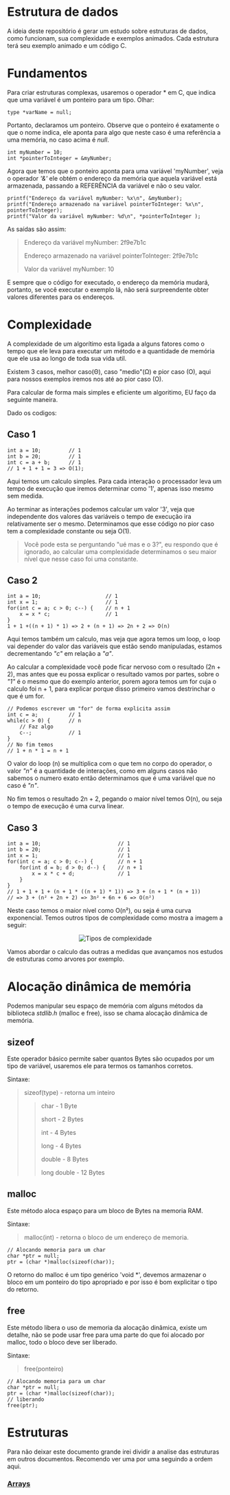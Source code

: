 # Estrutura de dados

A ideia deste repositório é gerar um estudo sobre estruturas de dados, como funcionam, sua complexidade e exemplos animados. Cada estrutura terá seu exemplo animado e um código C.

# Fundamentos

Para criar estruturas complexas, usaremos o operador * em C, que
indica que uma variável é um ponteiro para um tipo. Olhar:

~~~ 
type *varName = null; 
~~~

Portanto, declaramos um ponteiro. Observe que o ponteiro é exatamente o que o nome indica, ele aponta para algo que neste caso é uma referência a uma memória, no caso acima é _null_.

~~~ 
int myNumber = 10;
int *pointerToInteger = &myNumber;
~~~

Agora que temos que o ponteiro aponta para uma variável 'myNumber', veja o operador _'&'_ ele obtém o endereço da memória que aquela variável está armazenada, passando a REFERÊNCIA da variável e não o seu valor.

~~~ 
printf("Endereço da variável myNumber: %x\n", &myNumber);
printf("Endereço armazenado na variável pointerToInteger: %x\n", pointerToInteger);
printf("Valor da variável myNumber: %d\n", *pointerToInteger );
~~~

As saídas são assim:

> Endereço da variável myNumber: 2f9e7b1c
> 
> Endereço armazenado na variável pointerToInteger: 2f9e7b1c
> 
> Valor da variável myNumber: 10

E sempre que o código for executado, o endereço da memória mudará, portanto, se você executar o exemplo lá, não será surpreendente obter valores diferentes para os endereços.

# Complexidade 

A complexidade de um algorítimo esta ligada a alguns fatores como o tempo que ele leva para executar um método e a quantidade de memória que ele usa ao longo de toda sua vida util.

Existem 3 casos, melhor caso(Θ), caso "medio"(Ω) e pior caso (O), aqui para nossos exemplos iremos nos até ao pior caso (O).

Para calcular de forma mais simples e eficiente um algoritimo, EU faço da seguinte maneira.

Dado os codigos:

## Caso 1
~~~
int a = 10;         // 1
int b = 20;         // 1
int c = a + b;      // 1
// 1 + 1 + 1 = 3 => O(1);
~~~
Aqui temos um calculo simples. Para cada interação o processador leva um tempo de execução que iremos determinar como '1', apenas isso mesmo sem medida.

Ao terminar as interações podemos calcular um valor '3', veja que independente dos valores das variáveis o tempo de execução ira relativamente ser o mesmo. Determinamos que esse código no pior caso tem a complexidade constante ou seja O(1).

> Você pode esta se perguntando "ué mas e o 3?", eu respondo que é ignorado, ao calcular uma complexidade determinamos o seu maior nível que nesse caso foi uma constante.

## Caso 2
~~~
int a = 10;                     // 1
int x = 1;                      // 1
for(int c = a; c > 0; c--) {    // n + 1
    x = x * c;                  // 1
}
1 + 1 +((n + 1) * 1) => 2 + (n + 1) => 2n + 2 => O(n)
~~~
Aqui temos também um calculo, mas veja que agora temos um loop, o loop vai depender do valor das variáveis que estão sendo manipuladas, estamos decrementando *"c"* em relação a *"a"*.

Ao calcular a complexidade você pode ficar nervoso com o resultado (2n + 2), mas antes que eu possa explicar o resultado vamos por partes, sobre o *"1"* é o mesmo que do exemplo anterior, porem agora temos um for cuja o calculo foi n + 1, para explicar porque disso primeiro vamos destrinchar o que é um for.

~~~
// Podemos escrever um "for" de forma explicita assim
int c = a;          // 1
while(c > 0) {      // n
    // Faz algo
    c--;            // 1
}
// No fim temos 
// 1 + n * 1 = n + 1
~~~

O valor do loop (n) se multiplica com o que tem no corpo do operador, o valor *"n"* é a quantidade de interações, como em alguns casos não sabemos o numero exato então determinamos que é uma variável que no caso é *"n"*. 

No fim temos o resultado 2n + 2, pegando o maior nível temos O(n), ou seja o tempo de execução é uma curva linear.

## Caso 3
~~~
int a = 10;                         // 1
int b = 20;                         // 1
int x = 1;                          // 1
for(int c = a; c > 0; c--) {        // n + 1
    for(int d = b; d > 0; d--) {    // n + 1
        x = x * c + d;              // 1
    }
}
// 1 + 1 + 1 + (n + 1 * ((n + 1) * 1)) => 3 + (n + 1 * (n + 1))
// => 3 + (n² + 2n + 2) => 3n² + 6n + 6 => O(n²)
~~~

Neste caso temos o maior nível como O(n²), ou seja é uma curva exponencial. Temos outros tipos de complexidade como mostra a imagem a seguir:

<center>

![Tipos de complexidade](./img/tipos%20de%20complexidade.png)

</center>

Vamos abordar o calculo das outras a medidas que avançamos nos estudos de estruturas como arvores por exemplo.

# Alocação dinâmica de memória

Podemos manipular seu espaço de memória com alguns métodos da biblioteca *stdlib.h* (malloc e free), isso se chama alocação dinâmica de memória. 

## sizeof
Este operador básico permite saber quantos Bytes são ocupados por um tipo de variável, usaremos ele para termos os tamanhos corretos.

Sintaxe:
> sizeof(type) - retorna um inteiro
>> char - 1 Byte
>>
>> short - 2 Bytes
>>
>> int - 4 Bytes
>>
>> long - 4 Bytes
>>
>> double - 8 Bytes
>> 
>> long double - 12 Bytes


## malloc
Este método aloca espaço para um bloco de Bytes na memoria RAM.

Sintaxe:
> malloc(int) - retorna o bloco de um endereço de memoria.

~~~
// Alocando memoria para um char
char *ptr = null;
ptr = (char *)malloc(sizeof(char));
~~~

O retorno do malloc é um tipo genérico 'void *', devemos armazenar o bloco em um ponteiro do tipo apropriado e por isso é bom explicitar o tipo do retorno.

## free
Este método libera o uso de memoria da alocação dinâmica, existe um detalhe, não se pode usar free para uma parte do que foi alocado por malloc, todo o bloco deve ser liberado.

Sintaxe:
> free(ponteiro)

~~~
// Alocando memoria para um char
char *ptr = null;
ptr = (char *)malloc(sizeof(char));
// liberando
free(ptr);
~~~

# Estruturas
Para não deixar este documento grande irei dividir a analise das estruturas em outros documentos. Recomendo ver uma por uma seguindo a ordem aqui.

### [Arrays](./Estruturas/Arrays/Arrays.md)
